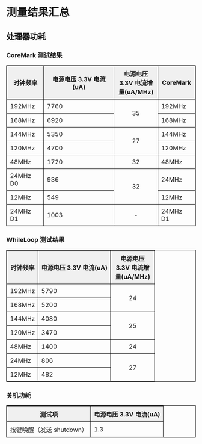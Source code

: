 # 测量结果汇总

## 处理器功耗

### CoreMark 测试结果

<table border="1" style="border-collapse: collapse; border: 1px solid black;">
<thead>
<tr>
<th style="border: 1px solid black; padding: 8px; background-color: #f0f0f0; font-weight: bold; text-align: center;">时钟频率</th>
<th style="border: 1px solid black; padding: 8px; background-color: #f0f0f0; font-weight: bold; text-align: center;">电源电压 3.3V 电流(uA)</th>
<th style="border: 1px solid black; padding: 8px; width: 100px; background-color: #f0f0f0; font-weight: bold; text-align: center;">电源电压 3.3V 电流增量(uA/MHz)</th>
<th style="border: 1px solid black; padding: 8px; background-color: #f0f0f0; font-weight: bold; text-align: center;">CoreMark</th>
</tr>
</thead>
<tbody>
<tr>
<td style="border: 1px solid black; padding: 8px;">192MHz</td>
<td style="border: 1px solid black; padding: 8px;">7760</td>
<td rowspan="2" style="border: 1px solid black; padding: 4px; text-align: center; vertical-align: middle; width: 100px;">35</td>
<td style="border: 1px solid black; padding: 8px;">192MHz</td>
</tr>
<tr>
<td style="border: 1px solid black; padding: 8px;">168MHz</td>
<td style="border: 1px solid black; padding: 8px;">6920</td>
<td style="border: 1px solid black; padding: 8px;">168MHz</td>
</tr>
<tr>
<td style="border: 1px solid black; padding: 8px;">144MHz</td>
<td style="border: 1px solid black; padding: 8px;">5350</td>
<td rowspan="2" style="border: 1px solid black; padding: 4px; text-align: center; vertical-align: middle; width: 100px;">27</td>
<td style="border: 1px solid black; padding: 8px;">144MHz</td>
</tr>
<tr>
<td style="border: 1px solid black; padding: 8px;">120MHz</td>
<td style="border: 1px solid black; padding: 8px;">4700</td>
<td style="border: 1px solid black; padding: 8px;">120MHz</td>
</tr>
<tr>
<td style="border: 1px solid black; padding: 8px;">48MHz</td>
<td style="border: 1px solid black; padding: 8px;">1720</td>
<td style="border: 1px solid black; padding: 4px; text-align: center; width: 100px;">32</td>
<td style="border: 1px solid black; padding: 8px;">48MHz</td>
</tr>
<tr>
<td style="border: 1px solid black; padding: 8px;">24MHz D0</td>
<td style="border: 1px solid black; padding: 8px;">936</td>
<td rowspan="2" style="border: 1px solid black; padding: 4px; text-align: center; vertical-align: middle; width: 100px;">32</td>
<td style="border: 1px solid black; padding: 8px;">24MHz</td>
</tr>
<tr>
<td style="border: 1px solid black; padding: 8px;">12MHz</td>
<td style="border: 1px solid black; padding: 8px;">549</td>
<td style="border: 1px solid black; padding: 8px;">12MHz</td>
</tr>
<tr>
<td style="border: 1px solid black; padding: 8px;">24MHz D1</td>
<td style="border: 1px solid black; padding: 8px;">1003</td>
<td style="border: 1px solid black; padding: 4px; text-align: center; width: 100px;">-</td>
<td style="border: 1px solid black; padding: 8px;">24MHz D1</td>
</tr>
</tbody>
</table>

### WhileLoop 测试结果

<table border="1" style="border-collapse: collapse; border: 1px solid black;">
<thead>
<tr>
<th style="border: 1px solid black; padding: 8px; background-color: #f0f0f0; font-weight: bold; text-align: center;">时钟频率</th>
<th style="border: 1px solid black; padding: 8px; background-color: #f0f0f0; font-weight: bold; text-align: center;">电源电压 3.3V 电流(uA)</th>
<th style="border: 1px solid black; padding: 8px; width: 100px; background-color: #f0f0f0; font-weight: bold; text-align: center;">电源电压 3.3V 电流增量(uA/MHz)</th>
</tr>
</thead>
<tbody>
<tr>
<td style="border: 1px solid black; padding: 8px;">192MHz</td>
<td style="border: 1px solid black; padding: 8px;">5790</td>
<td rowspan="2" style="border: 1px solid black; padding: 4px; text-align: center; vertical-align: middle; width: 100px;">24</td>
</tr>
<tr>
<td style="border: 1px solid black; padding: 8px;">168MHz</td>
<td style="border: 1px solid black; padding: 8px;">5200</td>
</tr>
<tr>
<td style="border: 1px solid black; padding: 8px;">144MHz</td>
<td style="border: 1px solid black; padding: 8px;">4080</td>
<td rowspan="2" style="border: 1px solid black; padding: 4px; text-align: center; vertical-align: middle; width: 100px;">25</td>
</tr>
<tr>
<td style="border: 1px solid black; padding: 8px;">120MHz</td>
<td style="border: 1px solid black; padding: 8px;">3470</td>
</tr>
<tr>
<td style="border: 1px solid black; padding: 8px;">48MHz</td>
<td style="border: 1px solid black; padding: 8px;">1400</td>
<td style="border: 1px solid black; padding: 4px; text-align: center; width: 100px;">24</td>
</tr>
<tr>
<td style="border: 1px solid black; padding: 8px;">24MHz</td>
<td style="border: 1px solid black; padding: 8px;">806</td>
<td rowspan="2" style="border: 1px solid black; padding: 4px; text-align: center; vertical-align: middle; width: 100px;">27</td>
</tr>
<tr>
<td style="border: 1px solid black; padding: 8px;">12MHz</td>
<td style="border: 1px solid black; padding: 8px;">482</td>
</tr>
</tbody>
</table>

### 关机功耗
<table border="1" style="border-collapse: collapse; border: 1px solid black;">
<thead>
<tr>
<th style="border: 1px solid black; padding: 8px; background-color: #f0f0f0; font-weight: bold; text-align: center;">测试项</th>
<th style="border: 1px solid black; padding: 8px; background-color: #f0f0f0; font-weight: bold; text-align: center;">电源电压 3.3V 电流(uA)</th>
</tr>
</thead>
<tbody>
<tr>
<td style="border: 1px solid black; padding: 8px;">按键唤醒（发送 shutdown）</td>
<td style="border: 1px solid black; padding: 8px;">1.3</td>
</tr>
</tbody>
</table>
